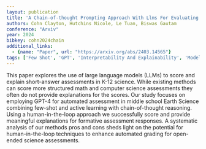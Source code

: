 ```yaml
---
layout: publication
title: 'A Chain-of-thought Prompting Approach With Llms For Evaluating Students'' Formative Assessment Responses In Science'
authors: Cohn Clayton, Hutchins Nicole, Le Tuan, Biswas Gautam
conference: "Arxiv"
year: 2024
bibkey: cohn2024chain
additional_links:
  - {name: "Paper", url: "https://arxiv.org/abs/2403.14565"}
tags: ['Few Shot', 'GPT', 'Interpretability And Explainability', 'Model Architecture', 'Pretraining Methods', 'Prompting']
---
```

This paper explores the use of large language models (LLMs) to score and explain short-answer assessments in K-12 science. While existing methods can score more structured math and computer science assessments they often do not provide explanations for the scores. Our study focuses on employing GPT-4 for automated assessment in middle school Earth Science combining few-shot and active learning with chain-of-thought reasoning. Using a human-in-the-loop approach we successfully score and provide meaningful explanations for formative assessment responses. A systematic analysis of our methods pros and cons sheds light on the potential for human-in-the-loop techniques to enhance automated grading for open-ended science assessments.

